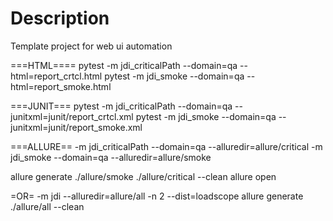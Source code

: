 Description
===========

Template project for web ui automation

===HTML====
pytest -m jdi_criticalPath --domain=qa --html=report_crtcl.html
pytest -m jdi_smoke --domain=qa --html=report_smoke.html

===JUNIT===
pytest -m jdi_criticalPath --domain=qa  --junitxml=junit/report_crtcl.xml
pytest -m jdi_smoke --domain=qa  --junitxml=junit/report_smoke.xml

===ALLURE==
-m jdi_criticalPath --domain=qa --alluredir=allure/critical
-m jdi_smoke --domain=qa --alluredir=allure/smoke

allure generate ./allure/smoke ./allure/critical --clean
allure open

=OR=
-m jdi --alluredir=allure/all -n 2 --dist=loadscope
allure generate ./allure/all --clean